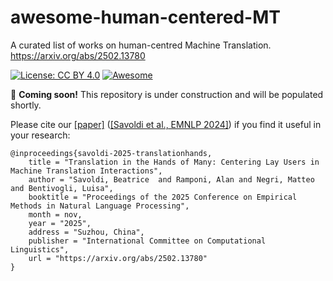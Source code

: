 # awesome-human-centered-MT
A curated list of works on human-centred Machine Translation. https://arxiv.org/abs/2502.13780

[![License: CC BY 4.0](https://img.shields.io/badge/License-CC%20BY%204.0-lightgrey.svg)](https://creativecommons.org/licenses/by/4.0/) [![Awesome](https://cdn.rawgit.com/sindresorhus/awesome/d7305f38d29fed78fa85652e3a63e154dd8e8829/media/badge.svg)](https://github.com/sindresorhus/awesome)

🚧 **Coming soon!** This repository is under construction and will be populated shortly.

Please cite our [[paper]](https://arxiv.org/abs/2006.00632) ([[Savoldi et al., EMNLP 2024]](https://arxiv.org/abs/2502.13780)) if you find it useful in your research:
```
@inproceedings{savoldi-2025-translationhands,
    title = "Translation in the Hands of Many: Centering Lay Users in Machine Translation Interactions",
    author = "Savoldi, Beatrice  and Ramponi, Alan and Negri, Matteo and Bentivogli, Luisa",
    booktitle = "Proceedings of the 2025 Conference on Empirical Methods in Natural Language Processing",
    month = nov,
    year = "2025",
    address = "Suzhou, China",
    publisher = "International Committee on Computational Linguistics",
    url = "https://arxiv.org/abs/2502.13780"
}
```
